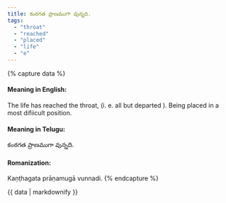 ```yaml
---
title: కంఠగత ప్రాణముగా వున్నది.
tags:
  - "throat"
  - "reached"
  - "placed"
  - "life"
  - "e"
---
```


{% capture data %}
#### Meaning in English:
The life has reached the throat, (i. e. all but departed ).
Being placed in a most difiicult position.

#### Meaning in Telugu:
కంఠగత ప్రాణముగా వున్నది.

#### Romanization:
Kaṇṭhagata prāṇamugā vunnadi.
{% endcapture %}

{{ data | markdownify }}


